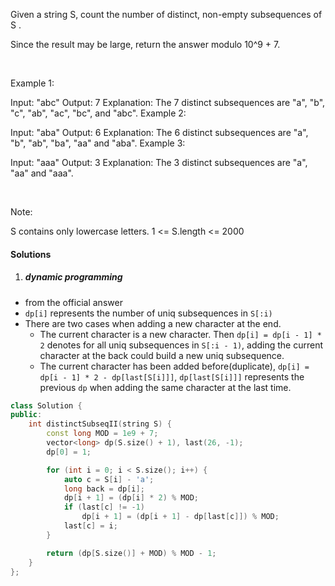 Given a string S, count the number of distinct, non-empty subsequences of S .

Since the result may be large, return the answer modulo 10^9 + 7.

 

Example 1:

Input: "abc"
Output: 7
Explanation: The 7 distinct subsequences are "a", "b", "c", "ab", "ac", "bc", and "abc".
Example 2:

Input: "aba"
Output: 6
Explanation: The 6 distinct subsequences are "a", "b", "ab", "ba", "aa" and "aba".
Example 3:

Input: "aaa"
Output: 3
Explanation: The 3 distinct subsequences are "a", "aa" and "aaa".
 

 

Note:

S contains only lowercase letters.
1 <= S.length <= 2000

#### Solutions

1. ##### dynamic programming

- from the official answer
- `dp[i]` represents the number of uniq subsequences in `S[:i)`
- There are two cases when adding a new character at the end.
    - The current character is a new character. Then `dp[i] = dp[i - 1] * 2` denotes for all uniq subsequences in `S[:i - 1)`, adding the current character at the back could build a new uniq subsequence.
    - The current character has been added before(duplicate), `dp[i] = dp[i - 1] * 2 - dp[last[S[i]]]`, `dp[last[S[i]]]` represents the previous `dp` when adding the same character at the last time.

```cpp
class Solution {
public:
    int distinctSubseqII(string S) {
        const long MOD = 1e9 + 7;
        vector<long> dp(S.size() + 1), last(26, -1);
        dp[0] = 1;

        for (int i = 0; i < S.size(); i++) {
            auto c = S[i] - 'a';
            long back = dp[i];
            dp[i + 1] = (dp[i] * 2) % MOD;
            if (last[c] != -1)
                dp[i + 1] = (dp[i + 1] - dp[last[c]]) % MOD;
            last[c] = i;
        }

        return (dp[S.size()] + MOD) % MOD - 1;
    }
};
```